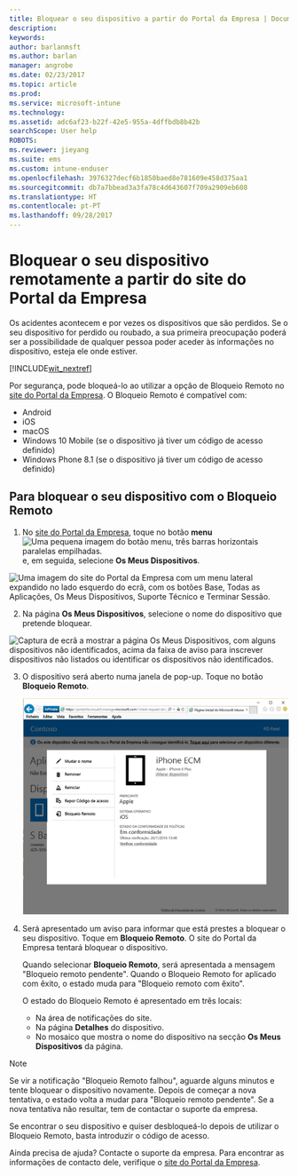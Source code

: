 ```yaml
---
title: Bloquear o seu dispositivo a partir do Portal da Empresa | Documentos da Microsoft
description: 
keywords: 
author: barlanmsft
ms.author: barlan
manager: angrobe
ms.date: 02/23/2017
ms.topic: article
ms.prod: 
ms.service: microsoft-intune
ms.technology: 
ms.assetid: adc6af23-b22f-42e5-955a-4dffbdb8b42b
searchScope: User help
ROBOTS: 
ms.reviewer: jieyang
ms.suite: ems
ms.custom: intune-enduser
ms.openlocfilehash: 3976327decf6b1850baed8e781609e458d375aa1
ms.sourcegitcommit: db7a7bbead3a3fa78c4d643607f709a2909eb608
ms.translationtype: HT
ms.contentlocale: pt-PT
ms.lasthandoff: 09/28/2017
---
```

# <a name="remotely-lock-your-device-from-the-company-portal-website"></a>Bloquear o seu dispositivo remotamente a partir do site do Portal da Empresa

Os acidentes acontecem e por vezes os dispositivos que são perdidos. Se o seu dispositivo for perdido ou roubado, a sua primeira preocupação poderá ser a possibilidade de qualquer pessoa poder aceder às informações no dispositivo, esteja ele onde estiver.

[!INCLUDE[wit_nextref](includes/end-user-password-guidance.md)]

Por segurança, pode bloqueá-lo ao utilizar a opção de Bloqueio Remoto no [site do Portal da Empresa](https://portal.manage.microsoft.com). O Bloqueio Remoto é compatível com:

* Android
* iOS
* macOS
* Windows 10 Mobile (se o dispositivo já tiver um código de acesso definido)
* Windows Phone 8.1 (se o dispositivo já tiver um código de acesso definido)

## <a name="to-use-remote-lock-to-lock-your-device"></a>Para bloquear o seu dispositivo com o Bloqueio Remoto

1.  No [site do Portal da Empresa](https://portal.manage.microsoft.com), toque no botão __menu__ ![Uma pequena imagem do botão menu, três barras horizontais paralelas empilhadas.](/Intune/whats-new/media/CP_hamburger_menu.png) e, em seguida, selecione __Os Meus Dispositivos__.

  ![Uma imagem do site do Portal da Empresa com um menu lateral expandido no lado esquerdo do ecrã, com os botões Base, Todas as Aplicações, Os Meus Dispositivos, Suporte Técnico e Terminar Sessão.](/media/iwp-expanded-sidebar.png)

2. Na página __Os Meus Dispositivos__, selecione o nome do dispositivo que pretende bloquear.

  ![Captura de ecrã a mostrar a página Os Meus Dispositivos, com alguns dispositivos não identificados, acima da faixa de aviso para inscrever dispositivos não listados ou identificar os dispositivos não identificados.](./media/macOS_enroll_002_tap_here_banner.png)

3.  O dispositivo será aberto numa janela de pop-up. Toque no botão **Bloqueio Remoto**.

    ![Todas as opções para um dispositivo selecionado no site do Portal da Empresa, incluindo Mudar o Nome, Remover, Repor Dispositivo, Repor Código de Acesso e Bloqueio Remoto. ](./media/iwp-screen-with-all-options.png)

4.  Será apresentado um aviso para informar que está prestes a bloquear o seu dispositivo. Toque em **Bloqueio Remoto**. O site do Portal da Empresa tentará bloquear o dispositivo.

    Quando selecionar **Bloqueio Remoto**, será apresentada a mensagem "Bloqueio remoto pendente".  Quando o Bloqueio Remoto for aplicado com êxito, o estado muda para "Bloqueio remoto com êxito".

    O estado do Bloqueio Remoto é apresentado em três locais:

    * Na área de notificações do site.
    * Na página **Detalhes** do dispositivo.
    * No mosaico que mostra o nome do dispositivo na secção **Os Meus Dispositivos** da página.

> [!Note]
> Se vir a notificação "Bloqueio Remoto falhou", aguarde alguns minutos e tente bloquear o dispositivo novamente. Depois de começar a nova tentativa, o estado volta a mudar para "Bloqueio remoto pendente". Se a nova tentativa não resultar, tem de contactar o suporte da empresa.

Se encontrar o seu dispositivo e quiser desbloqueá-lo depois de utilizar o Bloqueio Remoto, basta introduzir o código de acesso.

Ainda precisa de ajuda? Contacte o suporte da empresa. Para encontrar as informações de contacto dele, verifique o [site do Portal da Empresa](https://portal.manage.microsoft.com).
